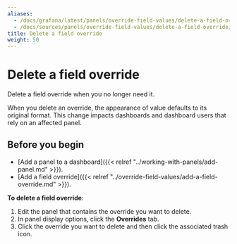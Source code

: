 ```yaml
---
aliases:
  - /docs/grafana/latest/panels/override-field-values/delete-a-field-override/
  - /docs/sources/panels/override-field-values/delete-a-field-override/
title: Delete a field override
weight: 50
---
```


# Delete a field override

Delete a field override when you no longer need it.

When you delete an override, the appearance of value defaults to its original format. This change impacts dashboards and dashboard users that rely on an affected panel.

## Before you begin

- [Add a panel to a dashboard]({{< relref "../working-with-panels/add-panel.md" >}}).
- [Add a field override]({{< relref "../override-field-values/add-a-field-override.md" >}}).

**To delete a field override**:

1. Edit the panel that contains the override you want to delete.
1. In panel display options, click the **Overrides** tab.
1. Click the override you want to delete and then click the associated trash icon.

